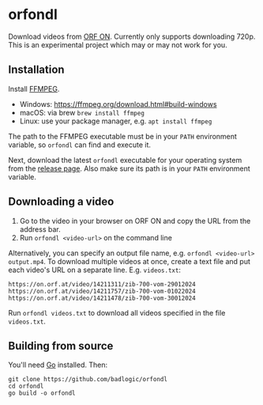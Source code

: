 # orfondl

Download videos from [ORF ON](https://on.orf.at/). Currently only supports downloading 720p. This is an experimental project which may or may not work for you.

## Installation

Install [FFMPEG](https://ffmpeg.org/download.html).

- Windows: https://ffmpeg.org/download.html#build-windows
- macOS: via brew `brew install ffmpeg`
- Linux: use your package manager, e.g. `apt install ffmpeg`

The path to the FFMPEG executable must be in your `PATH` environment variable, so `orfondl` can find and execute it.

Next, download the latest `orfondl` executable for your operating system from the [release page](https://github.com/badlogic/orfondl/releases). Also make sure its path is in your `PATH` environment variable.

## Downloading a video

1. Go to the video in your browser on ORF ON and copy the URL from the address bar.
2. Run `orfondl <video-url>` on the command line

Alternatively, you can specify an output file name, e.g. `orfondl <video-url> output.mp4`. To download multiple videos at once, create a text file and put
each video's URL on a separate line. E.g. `videos.txt`:

```
https://on.orf.at/video/14211311/zib-700-vom-29012024
https://on.orf.at/video/14211757/zib-700-vom-01022024
https://on.orf.at/video/14211478/zib-700-vom-30012024
```

Run `orfondl videos.txt` to download all videos specified in the file `videos.txt`.

## Building from source

You'll need [Go](https://go.dev/) installed. Then:

```
git clone https://github.com/badlogic/orfondl
cd orfondl
go build -o orfondl
```
